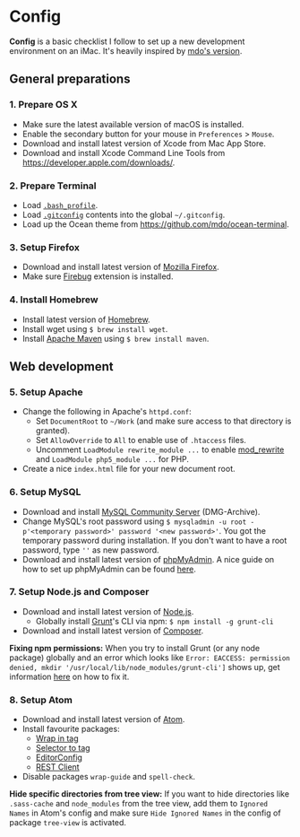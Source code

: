 # Config

**Config** is a basic checklist I follow to set up a new development environment on an iMac. It's heavily inspired by [mdo's version](https://www.github.com/mdo/config/).

## General preparations

### 1. Prepare OS X

- Make sure the latest available version of macOS is installed.
- Enable the secondary button for your mouse in `Preferences` > `Mouse`.
- Download and install latest version of Xcode from Mac App Store.
- Download and install Xcode Command Line Tools from https://developer.apple.com/downloads/.

### 2. Prepare Terminal

- Load [`.bash_profile`](/.bash_profile).
- Load [`.gitconfig`](/.gitconfig) contents into the global `~/.gitconfig`.
- Load up the Ocean theme from https://github.com/mdo/ocean-terminal.

### 3. Setup Firefox

- Download and install latest version of [Mozilla Firefox](https://www.mozilla.org/en-US/firefox/new/).
- Make sure [Firebug](http://www.getfirebug.com/) extension is installed.

### 4. Install Homebrew

- Install latest version of [Homebrew](http://brew.sh/).
- Install wget using `$ brew install wget`.
- Install [Apache Maven](http://maven.apache.org/) using `$ brew install maven`.

## Web development

### 5. Setup Apache

- Change the following in Apache's `httpd.conf`:
  - Set `DocumentRoot` to `~/Work` (and make sure access to that directory is granted).
  - Set `AllowOverride` to `All` to enable use of `.htaccess` files.
  - Uncomment `LoadModule rewrite_module ...` to enable [mod_rewrite](http://httpd.apache.org/docs/current/mod/mod_rewrite.html) and `LoadModule php5_module ...` for PHP.
- Create a nice `index.html` file for your new document root.

### 6. Setup MySQL

- Download and install [MySQL Community Server](http://dev.mysql.com/downloads/mysql/) (DMG-Archive).
- Change MySQL's root password using `$ mysqladmin -u root -p'<temporary password>' password '<new password>'`. You got the temporary password during installation. If you don't want to have a root password, type `''` as new password.
- Download and install latest version of [phpMyAdmin](https://www.phpmyadmin.net/). A nice guide on how to set up phpMyAdmin can be found [here](https://www.coolestguidesontheplanet.com/get-apache-mysql-php-and-phpmyadmin-working-on-osx-10-11-el-capitan/).

### 7. Setup Node.js and Composer

- Download and install latest version of [Node.js](https://www.nodejs.org/).
  - Globally install [Grunt](http://gruntjs.com/)'s CLI via npm: `$ npm install -g grunt-cli`
- Download and install latest version of [Composer](https://www.getcomposer.org/).

**Fixing npm permissions:** When you try to install Grunt (or any node package) globally and an error which looks like `Error: EACCESS: permission denied, mkdir '/usr/local/lib/node_modules/grunt-cli']` shows up, get information [here](https://docs.npmjs.com/getting-started/fixing-npm-permissions) on how to fix it.

### 8. Setup Atom

- Download and install latest version of [Atom](https://www.atom.io/).
- Install favourite packages:
  - [Wrap in tag](https://www.atom.io/packages/atom-wrap-in-tag)
  - [Selector to tag](https://www.atom.io/packages/selector-to-tag)
  - [EditorConfig](https://www.atom.io/packages/editorconfig)
  - [REST Client](https://www.atom.io/packages/rest-client)
- Disable packages `wrap-guide` and `spell-check`.

**Hide specific directories from tree view:** If you want to hide directories like `.sass-cache` and `node_modules` from the tree view, add them to `Ignored Names` in Atom's config and make sure `Hide Ignored Names` in the config of package `tree-view` is activated.
